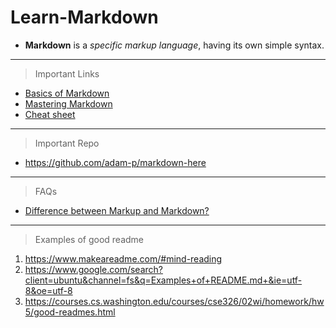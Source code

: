 # Learn-Markdown

- __Markdown__ is a *specific markup language*, having its own simple syntax.

---

> Important Links 

 - [Basics of Markdown](https://www.markdownguide.org/basic-syntax/)
 - [Mastering Markdown](https://guides.github.com/features/mastering-markdown/)
 - [Cheat sheet](https://github.com/ikatyang/emoji-cheat-sheet/blob/master/README.md)

---

> Important Repo
  - https://github.com/adam-p/markdown-here

---

> FAQs
 - [Difference between Markup and Markdown?](https://stackoverflow.com/questions/24041/markdown-vs-markup-are-they-related)
   
---

> Examples of good readme 

1. https://www.makeareadme.com/#mind-reading 
2. https://www.google.com/search?client=ubuntu&channel=fs&q=Examples+of+README.md+&ie=utf-8&oe=utf-8
3. https://courses.cs.washington.edu/courses/cse326/02wi/homework/hw5/good-readmes.html
